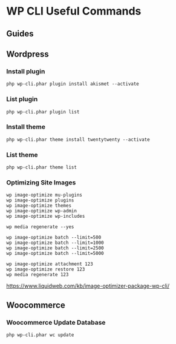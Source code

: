 # WP CLI Useful Commands

## Guides


## Wordpress

### Install plugin

```
php wp-cli.phar plugin install akismet --activate
```

### List plugin

```
php wp-cli.phar plugin list
```

### Install theme

```
php wp-cli.phar theme install twentytwenty --activate
```

### List theme

```
php wp-cli.phar theme list
```

### Optimizing Site Images

```
wp image-optimize mu-plugins
wp image-optimize plugins
wp image-optimize themes
wp image-optimize wp-admin
wp image-optimize wp-includes
```

```
wp media regenerate --yes
```

```
wp image-optimize batch --limit=500
wp image-optimize batch --limit=1000
wp image-optimize batch --limit=2500
wp image-optimize batch --limit=5000
```
```
wp image-optimize attachment 123
wp image-optimize restore 123
wp media regenerate 123
```

https://www.liquidweb.com/kb/image-optimizer-package-wp-cli/  

## Woocommerce

### Woocommerce Update Database

```
php wp-cli.phar wc update
```


